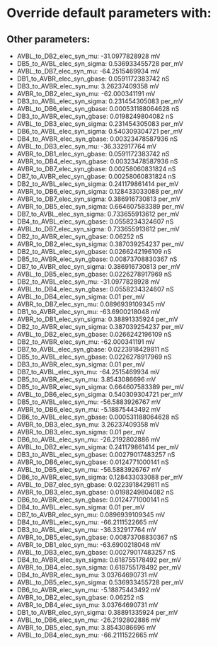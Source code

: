 # Override default parameters with:
## Other parameters:
- AVBL_to_DB2_elec_syn_mu: -31.0977828928 mV
- DB5_to_AVBL_elec_syn_sigma: 0.536933455728 per_mV
- AVBL_to_DB7_elec_syn_mu: -64.2515469934 mV
- DB1_to_AVBR_elec_syn_gbase: 0.0591172383742 nS
- DB3_to_AVBR_elec_syn_mu: 3.26237409358 mV
- AVBR_to_DB2_elec_syn_mu: -62.000341191 mV
- DB3_to_AVBL_elec_syn_sigma: 0.231454305083 per_mV
- AVBL_to_DB6_elec_syn_gbase: 0.000531188064628 nS
- DB3_to_AVBR_elec_syn_gbase: 0.0198249804082 nS
- AVBL_to_DB3_elec_syn_sigma: 0.231454305083 per_mV
- DB6_to_AVBL_elec_syn_sigma: 0.540309304721 per_mV
- DB4_to_AVBR_elec_syn_gbase: 0.00323478587936 nS
- AVBL_to_DB3_elec_syn_mu: -36.332917764 mV
- AVBR_to_DB1_elec_syn_gbase: 0.0591172383742 nS
- AVBR_to_DB4_elec_syn_gbase: 0.00323478587936 nS
- AVBR_to_DB7_elec_syn_gbase: 0.00258060831824 nS
- DB7_to_AVBR_elec_syn_gbase: 0.00258060831824 nS
- DB2_to_AVBL_elec_syn_sigma: 0.241179861414 per_mV
- AVBR_to_DB6_elec_syn_sigma: 0.128433033088 per_mV
- AVBR_to_DB7_elec_syn_sigma: 0.386916730813 per_mV
- AVBR_to_DB5_elec_syn_sigma: 0.664607583389 per_mV
- DB7_to_AVBL_elec_syn_sigma: 0.733655913612 per_mV
- DB4_to_AVBL_elec_syn_gbase: 0.0558234324607 nS
- AVBL_to_DB7_elec_syn_sigma: 0.733655913612 per_mV
- DB2_to_AVBR_elec_syn_gbase: 0.06252 nS
- AVBR_to_DB2_elec_syn_sigma: 0.387039254237 per_mV
- DB2_to_AVBL_elec_syn_gbase: 0.0266242196109 nS
- DB5_to_AVBR_elec_syn_gbase: 0.00873708830367 nS
- DB7_to_AVBR_elec_syn_sigma: 0.386916730813 per_mV
- AVBL_to_DB5_elec_syn_gbase: 0.0226278917969 nS
- DB2_to_AVBL_elec_syn_mu: -31.0977828928 mV
- AVBL_to_DB4_elec_syn_gbase: 0.0558234324607 nS
- AVBL_to_DB4_elec_syn_sigma: 0.01 per_mV
- AVBR_to_DB7_elec_syn_mu: 0.0896939109345 mV
- DB1_to_AVBR_elec_syn_mu: -63.6900218048 mV
- AVBR_to_DB1_elec_syn_sigma: 0.38891335924 per_mV
- DB2_to_AVBR_elec_syn_sigma: 0.387039254237 per_mV
- AVBL_to_DB2_elec_syn_gbase: 0.0266242196109 nS
- DB2_to_AVBR_elec_syn_mu: -62.000341191 mV
- DB7_to_AVBL_elec_syn_gbase: 0.0223918429811 nS
- DB5_to_AVBL_elec_syn_gbase: 0.0226278917969 nS
- DB3_to_AVBR_elec_syn_sigma: 0.01 per_mV
- DB7_to_AVBL_elec_syn_mu: -64.2515469934 mV
- DB5_to_AVBR_elec_syn_mu: 3.8543086696 mV
- DB5_to_AVBR_elec_syn_sigma: 0.664607583389 per_mV
- AVBL_to_DB6_elec_syn_sigma: 0.540309304721 per_mV
- DB5_to_AVBL_elec_syn_mu: -56.5883926767 mV
- AVBR_to_DB6_elec_syn_mu: -5.18875443492 mV
- DB6_to_AVBL_elec_syn_gbase: 0.000531188064628 nS
- AVBR_to_DB3_elec_syn_mu: 3.26237409358 mV
- AVBR_to_DB3_elec_syn_sigma: 0.01 per_mV
- DB6_to_AVBL_elec_syn_mu: -26.2192802886 mV
- AVBL_to_DB2_elec_syn_sigma: 0.241179861414 per_mV
- DB3_to_AVBL_elec_syn_gbase: 0.00279017483257 nS
- AVBR_to_DB6_elec_syn_gbase: 0.0124771000141 nS
- AVBL_to_DB5_elec_syn_mu: -56.5883926767 mV
- DB6_to_AVBR_elec_syn_sigma: 0.128433033088 per_mV
- AVBL_to_DB7_elec_syn_gbase: 0.0223918429811 nS
- AVBR_to_DB3_elec_syn_gbase: 0.0198249804082 nS
- DB6_to_AVBR_elec_syn_gbase: 0.0124771000141 nS
- DB4_to_AVBL_elec_syn_sigma: 0.01 per_mV
- DB7_to_AVBR_elec_syn_mu: 0.0896939109345 mV
- DB4_to_AVBL_elec_syn_mu: -66.2111522665 mV
- DB3_to_AVBL_elec_syn_mu: -36.332917764 mV
- AVBR_to_DB5_elec_syn_gbase: 0.00873708830367 nS
- AVBR_to_DB1_elec_syn_mu: -63.6900218048 mV
- AVBL_to_DB3_elec_syn_gbase: 0.00279017483257 nS
- DB4_to_AVBR_elec_syn_sigma: 0.618755178492 per_mV
- AVBR_to_DB4_elec_syn_sigma: 0.618755178492 per_mV
- DB4_to_AVBR_elec_syn_mu: 3.03764690731 mV
- AVBL_to_DB5_elec_syn_sigma: 0.536933455728 per_mV
- DB6_to_AVBR_elec_syn_mu: -5.18875443492 mV
- AVBR_to_DB2_elec_syn_gbase: 0.06252 nS
- AVBR_to_DB4_elec_syn_mu: 3.03764690731 mV
- DB1_to_AVBR_elec_syn_sigma: 0.38891335924 per_mV
- AVBL_to_DB6_elec_syn_mu: -26.2192802886 mV
- AVBR_to_DB5_elec_syn_mu: 3.8543086696 mV
- AVBL_to_DB4_elec_syn_mu: -66.2111522665 mV

